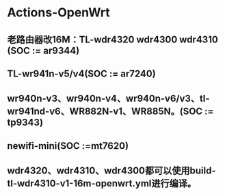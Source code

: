 # Actions-OpenWrt
## 老路由器改16M：TL-wdr4320 wdr4300 wdr4310 (SOC := ar9344)
## TL-wr941n-v5/v4(SOC := ar7240)
## wr940n-v3、wr940n-v4、wr940n-v6/v3、tl-wr941nd-v6、WR882N-v1、WR885N。(SOC := tp9343)
## newifi-mini(SOC :=mt7620)
## wdr4320、wdr4310、wdr4300都可以使用build-tl-wdr4310-v1-16m-openwrt.yml进行编译。
